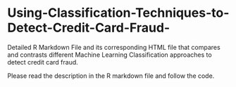 # Using-Classification-Techniques-to-Detect-Credit-Card-Fraud-
Detailed R Markdown File and its corresponding HTML file that compares and contrasts different 
Machine Learning Classification approaches to detect credit card fraud. 

Please read the description in the R markdown file and follow the code. 
